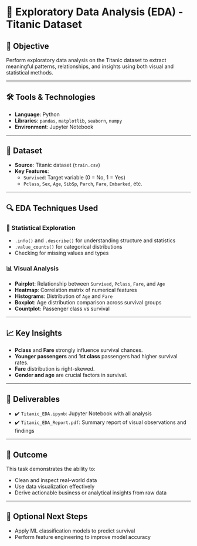 # 🚢 Exploratory Data Analysis (EDA) - Titanic Dataset

## 📌 Objective
Perform exploratory data analysis on the Titanic dataset to extract meaningful patterns, relationships, and insights using both visual and statistical methods.

---

## 🛠 Tools & Technologies
- **Language**: Python  
- **Libraries**: `pandas`, `matplotlib`, `seaborn`, `numpy`  
- **Environment**: Jupyter Notebook

---

## 📂 Dataset
- **Source**: Titanic dataset (`train.csv`)
- **Key Features**:
  - `Survived`: Target variable (0 = No, 1 = Yes)
  - `Pclass`, `Sex`, `Age`, `SibSp`, `Parch`, `Fare`, `Embarked`, etc.

---

## 🔍 EDA Techniques Used

### 🧪 Statistical Exploration
- `.info()` and `.describe()` for understanding structure and statistics
- `.value_counts()` for categorical distributions
- Checking for missing values and types

### 📊 Visual Analysis
- **Pairplot**: Relationship between `Survived`, `Pclass`, `Fare`, and `Age`
- **Heatmap**: Correlation matrix of numerical features
- **Histograms**: Distribution of `Age` and `Fare`
- **Boxplot**: Age distribution comparison across survival groups
- **Countplot**: Passenger class vs survival

---

## 📈 Key Insights
- **Pclass** and **Fare** strongly influence survival chances.
- **Younger passengers** and **1st class** passengers had higher survival rates.
- **Fare** distribution is right-skewed.
- **Gender and age** are crucial factors in survival.

---

## 🧾 Deliverables
- ✔️ `Titanic_EDA.ipynb`: Jupyter Notebook with all analysis
- ✔️ `Titanic_EDA_Report.pdf`: Summary report of visual observations and findings

---

## 🧠 Outcome
This task demonstrates the ability to:
- Clean and inspect real-world data
- Use data visualization effectively
- Derive actionable business or analytical insights from raw data

---

## 📎 Optional Next Steps
- Apply ML classification models to predict survival
- Perform feature engineering to improve model accuracy
